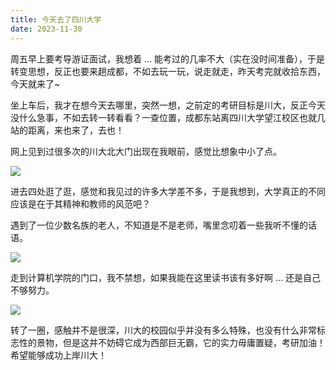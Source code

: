 ```yaml
---
title: 今天去了四川大学
date: 2023-11-30
---
```


周五早上要考导游证面试，我想着 ... 能考过的几率不大（实在没时间准备），于是转变思想，反正也要来趟成都，不如去玩一玩，说走就走，昨天考完就收拾东西，今天就来了~

<!--more-->

坐上车后，我才在想今天去哪里，突然一想，之前定的考研目标是川大，反正今天没什么急事，不如去转一转看看？一查位置，成都东站离四川大学望江校区也就几站的距离，来也来了，去也！

网上见到过很多次的川大北大门出现在我眼前，感觉比想象中小了点。

![](https://images.yuanj.top/202311302247517.png)

进去四处逛了逛，感觉和我见过的许多大学差不多，于是我想到，大学真正的不同应该是在于其精神和教师的风范吧？

遇到了一位少数名族的老人，不知道是不是老师，嘴里念叨着一些我听不懂的话语。

![](https://images.yuanj.top/202311302249822.png)

走到计算机学院的门口，我不禁想，如果我能在这里读书该有多好啊 ... 还是自己不够努力。

![](https://images.yuanj.top/202311302250668.png)

转了一圈，感触并不是很深，川大的校园似乎并没有多么特殊，也没有什么非常标志性的景物，但是这并不妨碍它成为西部巨无霸，它的实力毋庸置疑，考研加油！希望能够成功上岸川大！
